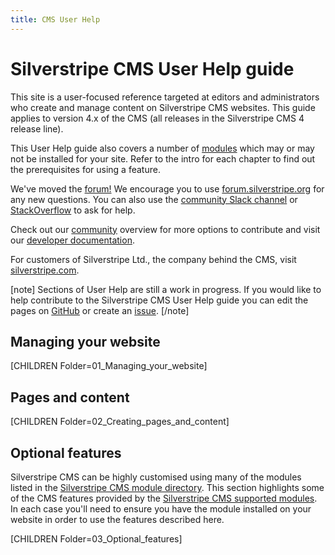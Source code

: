 ```yaml
---
title: CMS User Help
---
```


# Silverstripe CMS User Help guide

This site is a user-focused reference targeted at editors and administrators who create and manage content on Silverstripe CMS websites.
This guide applies to version 4.x of the CMS (all releases in the Silverstripe CMS 4 release line).

This User Help guide also covers a number of [modules](https://addons.silverstripe.org)
which may or may not be installed for your site. Refer to the intro for each chapter to find out the prerequisites for using a feature.

We've moved the [forum!](https://www.silverstripe.org/community/forums/) We encourage you to use [forum.silverstripe.org](https://forum.silverstripe.org/) for any new questions. You can also use the [community Slack channel](https://www.silverstripe.org/community/slack-signup) or [StackOverflow](https://stackoverflow.com/questions/tagged/silverstripe) to ask for help.

Check out our [community](https://www.silverstripe.org/community/) overview for more options to contribute and visit our [developer documentation](https://docs.silverstripe.org).

For customers of Silverstripe Ltd., the company behind the CMS, visit [silverstripe.com](https://www.silverstripe.com/).

[note]
Sections of User Help are still a work in progress. If you would like to help contribute to the Silverstripe CMS User Help guide you can edit the pages on [GitHub](https://github.com/silverstripe/silverstripe-userhelp-content/) or create an [issue](https://github.com/silverstripe/silverstripe-userhelp-content/issues/new?labels=documentation).
[/note]

## Managing your website
[CHILDREN Folder=01_Managing_your_website]

## Pages and content
[CHILDREN Folder=02_Creating_pages_and_content]

## Optional features

Silverstripe CMS can be highly customised using many of the modules listed in the [Silverstripe CMS module directory](https://addons.silverstripe.org).
This section highlights some of the CMS features provided by the [Silverstripe CMS supported modules](https://www.silverstripe.org/software/addons/supported-modules-definition/).
In each case you'll need to ensure you have the module installed on your website in order to use the features described here.

[CHILDREN Folder=03_Optional_features]
